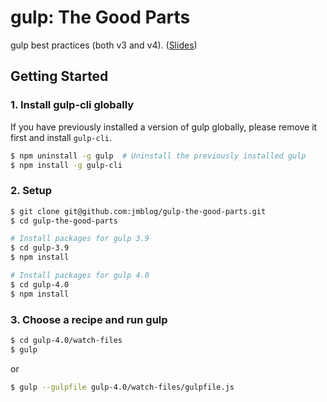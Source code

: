 # gulp: The Good Parts

gulp best practices (both v3 and v4). ([Slides](https://speakerdeck.com/jmblog/gulp-the-good-parts))

## Getting Started

### 1. Install gulp-cli globally

If you have previously installed a version of gulp globally, please remove it first and install `gulp-cli`.

```bash
$ npm uninstall -g gulp  # Uninstall the previously installed gulp
$ npm install -g gulp-cli
```

### 2. Setup

```bash
$ git clone git@github.com:jmblog/gulp-the-good-parts.git
$ cd gulp-the-good-parts

# Install packages for gulp 3.9
$ cd gulp-3.9
$ npm install

# Install packages for gulp 4.0
$ cd gulp-4.0
$ npm install
```

### 3. Choose a recipe and run gulp

```bash
$ cd gulp-4.0/watch-files
$ gulp
```

or

```bash
$ gulp --gulpfile gulp-4.0/watch-files/gulpfile.js
```
